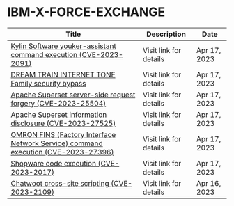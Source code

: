 

# IBM-X-FORCE-EXCHANGE

 |Title|Description|Date|
 |---|---|---|
 |[Kylin Software youker-assistant command execution (CVE-2023-2091)](https://exchange.xforce.ibmcloud.com/activity/list?filter=Vulnerabilities)|Visit link for details|Apr 17, 2023|
 |[DREAM TRAIN INTERNET TONE Family security bypass](https://exchange.xforce.ibmcloud.com/activity/list?filter=Vulnerabilities)|Visit link for details|Apr 17, 2023|
 |[Apache Superset server-side request forgery (CVE-2023-25504)](https://exchange.xforce.ibmcloud.com/activity/list?filter=Vulnerabilities)|Visit link for details|Apr 17, 2023|
 |[Apache Superset information disclosure (CVE-2023-27525)](https://exchange.xforce.ibmcloud.com/activity/list?filter=Vulnerabilities)|Visit link for details|Apr 17, 2023|
 |[OMRON FINS (Factory Interface Network Service) command execution (CVE-2023-27396)](https://exchange.xforce.ibmcloud.com/activity/list?filter=Vulnerabilities)|Visit link for details|Apr 17, 2023|
 |[Shopware code execution (CVE-2023-2017)](https://exchange.xforce.ibmcloud.com/activity/list?filter=Vulnerabilities)|Visit link for details|Apr 17, 2023|
 |[Chatwoot cross-site scripting (CVE-2023-2109)](https://exchange.xforce.ibmcloud.com/activity/list?filter=Vulnerabilities)|Visit link for details|Apr 16, 2023|
 